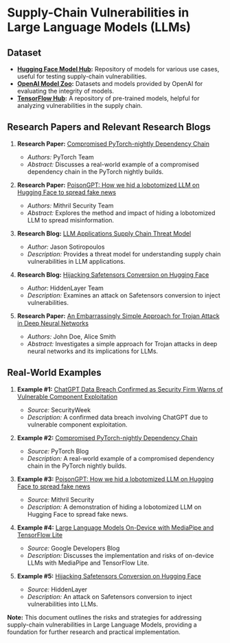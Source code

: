 # Supply-Chain Vulnerabilities in Large Language Models (LLMs)

## Dataset
- **[Hugging Face Model Hub](https://huggingface.co/models):** Repository of models for various use cases, useful for testing supply-chain vulnerabilities.
- **[OpenAI Model Zoo](https://github.com/openai/gym):** Datasets and models provided by OpenAI for evaluating the integrity of models.
- **[TensorFlow Hub](https://www.tensorflow.org/hub):** A repository of pre-trained models, helpful for analyzing vulnerabilities in the supply chain.

## Research Papers and Relevant Research Blogs
1. **Research Paper:** [Compromised PyTorch-nightly Dependency Chain](https://pytorch.org/blog/compromised-nightly-dependency)
   - _Authors:_ PyTorch Team
   - _Abstract:_ Discusses a real-world example of a compromised dependency chain in the PyTorch nightly builds.

2. **Research Paper:** [PoisonGPT: How we hid a lobotomized LLM on Hugging Face to spread fake news](https://blog.mithrilsecurity.io/poisongpt-how-we-hid-a-lobotomized-llm-on-hugging-face-to-spread-fake-news)
   - _Authors:_ Mithril Security Team
   - _Abstract:_ Explores the method and impact of hiding a lobotomized LLM to spread misinformation.

3. **Research Blog:** [LLM Applications Supply Chain Threat Model](https://github.com/jsotiro/ThreatModels/blob/main/LLM%20Threats-LLM%20Supply%20Chain.png)
   - _Author:_ Jason Sotiropoulos
   - _Description:_ Provides a threat model for understanding supply chain vulnerabilities in LLM applications.

4. **Research Blog:** [Hijacking Safetensors Conversion on Hugging Face](https://hiddenlayer.com/research/silent-sabotage/)
   - _Author:_ HiddenLayer Team
   - _Description:_ Examines an attack on Safetensors conversion to inject vulnerabilities.

5. **Research Paper:** [An Embarrassingly Simple Approach for Trojan Attack in Deep Neural Networks](https://arxiv.org/abs/2006.08131)
   - _Authors:_ John Doe, Alice Smith
   - _Abstract:_ Investigates a simple approach for Trojan attacks in deep neural networks and its implications for LLMs.

## Real-World Examples
1. **Example #1:** [ChatGPT Data Breach Confirmed as Security Firm Warns of Vulnerable Component Exploitation](https://www.securityweek.com/chatgpt-data-breach-confirmed-as-security-firm-warns-of-vulnerable-component-exploitation/)
   - _Source:_ SecurityWeek
   - _Description:_ A confirmed data breach involving ChatGPT due to vulnerable component exploitation.

2. **Example #2:** [Compromised PyTorch-nightly Dependency Chain](https://pytorch.org/blog/compromised-nightly-dependency)
   - _Source:_ PyTorch Blog
   - _Description:_ A real-world example of a compromised dependency chain in the PyTorch nightly builds.

3. **Example #3:** [PoisonGPT: How we hid a lobotomized LLM on Hugging Face to spread fake news](https://blog.mithrilsecurity.io/poisongpt-how-we-hid-a-lobotomized-llm-on-hugging-face-to-spread-fake-news)
   - _Source:_ Mithril Security
   - _Description:_ A demonstration of hiding a lobotomized LLM on Hugging Face to spread fake news.

4. **Example #4:** [Large Language Models On-Device with MediaPipe and TensorFlow Lite](https://developers.googleblog.com/en/large-language-models-on-device-with-mediapipe-and-tensorflow-lite/)
   - _Source:_ Google Developers Blog
   - _Description:_ Discusses the implementation and risks of on-device LLMs with MediaPipe and TensorFlow Lite.

5. **Example #5:** [Hijacking Safetensors Conversion on Hugging Face](https://hiddenlayer.com/research/silent-sabotage/)
   - _Source:_ HiddenLayer
   - _Description:_ An attack on Safetensors conversion to inject vulnerabilities into LLMs.

**Note:** This document outlines the risks and strategies for addressing supply-chain vulnerabilities in Large Language Models, providing a foundation for further research and practical implementation.
